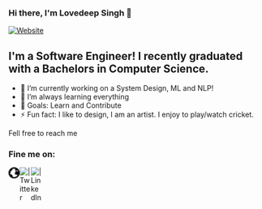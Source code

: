 ### Hi there, I'm Lovedeep Singh 👋

[![Website](https://img.shields.io/website?label=personal_website&style=for-the-badge&url=https%3A%2F%2Fsites.google.com/view/lovedeepsingh)](https://sites.google.com/view/lovedeepsingh)

## I'm a Software Engineer! I recently graduated with a Bachelors in Computer Science.

- 🔭 I’m currently working on a System Design, ML and NLP!
- 🌱 I’m always learning everything 
- 🥅 Goals: Learn and Contribute
- ⚡ Fun fact: I like to design, I am an artist. I enjoy to play/watch cricket.

Fell free to reach me

### Fine me on:

[<img align="left" alt="" width="22px" target="_blank"  src="https://raw.githubusercontent.com/iconic/open-iconic/master/svg/globe.svg" />][website]
[<img align="left" alt=" | Twitter" width="22px" target="_blank"  src="https://cdn.jsdelivr.net/npm/simple-icons@v3/icons/twitter.svg" />][twitter]
[<img align="left" alt=" | LinkedIn" width="22px" target="_blank"  src="https://cdn.jsdelivr.net/npm/simple-icons@v3/icons/linkedin.svg" />][linkedin]

<br />

[linkedin]: https://linkedin.com/in/singhlovedeep
[website]: https://sites.google.com/view/lovedeepsingh
[twitter]: https://twitter.com/iamLSingh
